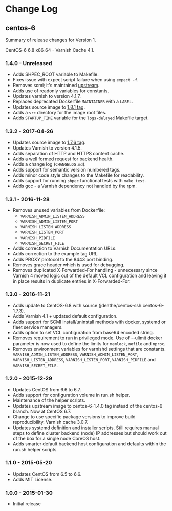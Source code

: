 # Change Log

## centos-6

Summary of release changes for Version 1.

CentOS-6 6.8 x86_64 - Varnish Cache 4.1.

### 1.4.0 - Unreleased

- Adds SHPEC_ROOT variable to Makefile.
- Fixes issue with expect script failure when using `expect -f`.
- Removes scmi; it's maintained [upstream](https://github.com/jdeathe/centos-ssh/blob/centos-6/src/usr/sbin/scmi).
- Adds use of readonly variables for constants.
- Updates varnish to version 4.1.7.
- Replaces deprecated Dockerfile `MAINTAINER` with a `LABEL`.
- Updates source image to [1.8.1 tag](https://github.com/jdeathe/centos-ssh/releases/tag/1.8.1).
- Adds a `src` directory for the image root files.
- Adds `STARTUP_TIME` variable for the `logs-delayed` Makefile target.

### 1.3.2 - 2017-04-26

- Updates source image to [1.7.6 tag](https://github.com/jdeathe/centos-ssh/releases/tag/1.7.6).
- Updates Varnish to version 4.1.5.
- Adds separation of HTTP and HTTPS content cache.
- Adds a well formed request for backend health.
- Adds a change log (`CHANGELOG.md`).
- Adds support for semantic version numbered tags.
- Adds minor code style changes to the Makefile for readability.
- Adds support for running `shpec` functional tests with `make test`.
- Adds gcc - a Varnish dependency not handled by the rpm.

### 1.3.1 - 2016-11-28

- Removes unused variables from Dockerfile:
  - `VARNISH_ADMIN_LISTEN_ADDRESS`
  - `VARNISH_ADMIN_LISTEN_PORT`
  - `VARNISH_LISTEN_ADDRESS`
  - `VARNISH_LISTEN_PORT`
  - `VARNISH_PIDFILE`
  - `VARNISH_SECRET_FILE`
- Adds correction to Varnish Documentation URLs.
- Adds correction to the example tag URL.
- Adds PROXY protocol to the 8443 port binding.
- Removes grace header which is used for debugging.
- Removes duplicated X-Forwarded-For handling - unnecessary since Varnish 4 moved logic out of the default VCL configuration and leaving it in place results in duplicate entries in X-Forwarded-For.

### 1.3.0 - 2016-11-21

- Adds update to CentOS-6.8 with source (jdeathe/centos-ssh:centos-6-1.7.3).
- Adds Varnish 4.1 + updated default configuration.
- Adds support for SCMI install/uninstall methods with docker, systemd or fleet service managers.
- Adds option to set VCL configuration from base64 encoded string.
- Removes requirement to run in privileged mode. Use of --ulimit docker parameter is now used to define the limits for `memlock`, `nofile` and `nproc`.
- Removes environment variables for varnishd settings that are constants. `VARNISH_ADMIN_LISTEN_ADDRESS`, `VARNISH_ADMIN_LISTEN_PORT`, `VARNISH_LISTEN_ADDRESS`, `VARNISH_LISTEN_PORT`,  `VARNISH_PIDFILE` and `VARNISH_SECRET_FILE`.

### 1.2.0 - 2015-12-29

- Updates CentOS from 6.6 to 6.7.
- Adds support for configuration volume in run.sh helper.
- Maintenance of the helper scripts.
- Updates upstream image to centos-6-1.4.0 tag instead of the centos-6 branch. Now at CentOS 6.7.
- Change to use specific package versions to improve build reproducibility. Varnish cache 3.0.7.
- Updates systemd definition and installer scripts. Still requires manual steps to define cluster backend (node) IP addresses but should work out of the box for a single node CoreOS host.
- Adds smarter default backend host configuration and defaults within the run.sh helper scripts.

### 1.1.0 - 2015-05-20

- Updates CentOS from 6.5 to 6.6.
- Adds MIT License.

### 1.0.0 - 2015-01-30

- Initial release